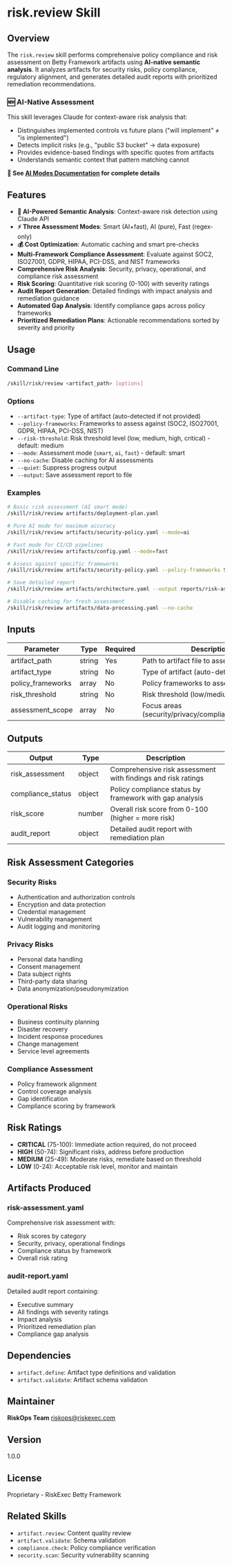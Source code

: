 # risk.review Skill

## Overview

The `risk.review` skill performs comprehensive policy compliance and risk assessment on Betty Framework artifacts using **AI-native semantic analysis**. It analyzes artifacts for security risks, policy compliance, regulatory alignment, and generates detailed audit reports with prioritized remediation recommendations.

### 🆕 AI-Native Assessment

This skill leverages Claude for context-aware risk analysis that:
- Distinguishes implemented controls vs future plans ("will implement" ≠ "is implemented")
- Detects implicit risks (e.g., "public S3 bucket" → data exposure)
- Provides evidence-based findings with specific quotes from artifacts
- Understands semantic context that pattern matching cannot

**📖 See [AI Modes Documentation](README_AI_MODES.md) for complete details**

## Features

- **🤖 AI-Powered Semantic Analysis**: Context-aware risk detection using Claude API
- **⚡ Three Assessment Modes**: Smart (AI+fast), AI (pure), Fast (regex-only)
- **💰 Cost Optimization**: Automatic caching and smart pre-checks
- **Multi-Framework Compliance Assessment**: Evaluate against SOC2, ISO27001, GDPR, HIPAA, PCI-DSS, and NIST frameworks
- **Comprehensive Risk Analysis**: Security, privacy, operational, and compliance risk assessment
- **Risk Scoring**: Quantitative risk scoring (0-100) with severity ratings
- **Audit Report Generation**: Detailed findings with impact analysis and remediation guidance
- **Automated Gap Analysis**: Identify compliance gaps across policy frameworks
- **Prioritized Remediation Plans**: Actionable recommendations sorted by severity and priority

## Usage

### Command Line

```bash
/skill/risk/review <artifact_path> [options]
```

### Options

- `--artifact-type`: Type of artifact (auto-detected if not provided)
- `--policy-frameworks`: Frameworks to assess against (SOC2, ISO27001, GDPR, HIPAA, PCI-DSS, NIST)
- `--risk-threshold`: Risk threshold level (low, medium, high, critical) - default: medium
- `--mode`: Assessment mode (`smart`, `ai`, `fast`) - default: smart
- `--no-cache`: Disable caching for AI assessments
- `--quiet`: Suppress progress output
- `--output`: Save assessment report to file

### Examples

```bash
# Basic risk assessment (AI smart mode)
/skill/risk/review artifacts/deployment-plan.yaml

# Pure AI mode for maximum accuracy
/skill/risk/review artifacts/security-policy.yaml --mode=ai

# Fast mode for CI/CD pipelines
/skill/risk/review artifacts/config.yaml --mode=fast

# Assess against specific frameworks
/skill/risk/review artifacts/security-policy.yaml --policy-frameworks SOC2 HIPAA GDPR

# Save detailed report
/skill/risk/review artifacts/architecture.yaml --output reports/risk-assessment.yaml --mode=ai

# Disable caching for fresh assessment
/skill/risk/review artifacts/data-processing.yaml --no-cache
```

## Inputs

| Parameter | Type | Required | Description |
|-----------|------|----------|-------------|
| artifact_path | string | Yes | Path to artifact file to assess |
| artifact_type | string | No | Type of artifact (auto-detected) |
| policy_frameworks | array | No | Policy frameworks to assess against |
| risk_threshold | string | No | Risk threshold (low/medium/high/critical) |
| assessment_scope | array | No | Focus areas (security/privacy/compliance/operational) |

## Outputs

| Output | Type | Description |
|--------|------|-------------|
| risk_assessment | object | Comprehensive risk assessment with findings and risk ratings |
| compliance_status | object | Policy compliance status by framework with gap analysis |
| risk_score | number | Overall risk score from 0-100 (higher = more risk) |
| audit_report | object | Detailed audit report with remediation plan |

## Risk Assessment Categories

### Security Risks
- Authentication and authorization controls
- Encryption and data protection
- Credential management
- Vulnerability management
- Audit logging and monitoring

### Privacy Risks
- Personal data handling
- Consent management
- Data subject rights
- Third-party data sharing
- Data anonymization/pseudonymization

### Operational Risks
- Business continuity planning
- Disaster recovery
- Incident response procedures
- Change management
- Service level agreements

### Compliance Assessment
- Policy framework alignment
- Control coverage analysis
- Gap identification
- Compliance scoring by framework

## Risk Ratings

- **CRITICAL** (75-100): Immediate action required, do not proceed
- **HIGH** (50-74): Significant risks, address before production
- **MEDIUM** (25-49): Moderate risks, remediate based on threshold
- **LOW** (0-24): Acceptable risk level, monitor and maintain

## Artifacts Produced

### risk-assessment.yaml
Comprehensive risk assessment with:
- Risk scores by category
- Security, privacy, operational findings
- Compliance status by framework
- Overall risk rating

### audit-report.yaml
Detailed audit report containing:
- Executive summary
- All findings with severity ratings
- Impact analysis
- Prioritized remediation plan
- Compliance gap analysis

## Dependencies

- `artifact.define`: Artifact type definitions and validation
- `artifact.validate`: Artifact schema validation

## Maintainer

**RiskOps Team**
riskops@riskexec.com

## Version

1.0.0

## License

Proprietary - RiskExec Betty Framework

## Related Skills

- `artifact.review`: Content quality review
- `artifact.validate`: Schema validation
- `compliance.check`: Policy compliance verification
- `security.scan`: Security vulnerability scanning
